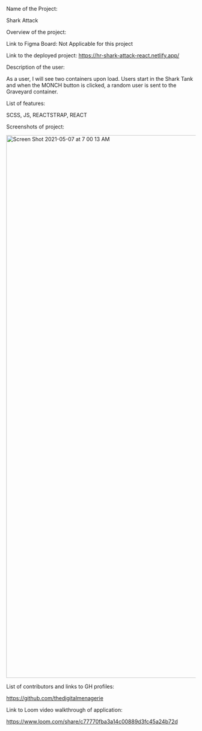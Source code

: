 Name of the Project:

Shark Attack

Overview of the project:

Link to Figma Board:
Not Applicable for this project

Link to the deployed project:
https://hr-shark-attack-react.netlify.app/


Description of the user:

As a user, I will see two containers upon load. Users start in the Shark Tank and when the MONCH button is clicked, a random user is sent to the Graveyard container. 

List of features:

SCSS, JS, REACTSTRAP, REACT

Screenshots of project:

<img width="1440" alt="Screen Shot 2021-05-07 at 7 00 13 AM" src="https://user-images.githubusercontent.com/76716670/117440337-ee228580-af01-11eb-9609-e087c4db8561.png">


List of contributors and links to GH profiles:

https://github.com/thedigitalmenagerie

Link to Loom video walkthrough of application:

https://www.loom.com/share/c77770fba3a14c00889d3fc45a24b72d

